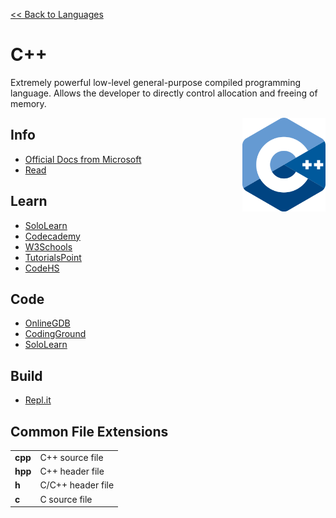 <style>
img {
    height: 150px;
    float: right;
    position: sticky;
    top: 50px;
}
td.extension {
    font-weight: bold;
}
</style>

<a href=".">&lt;&lt; Back to Languages</a>

# C++
Extremely powerful low-level general-purpose compiled programming language.  Allows the developer to directly control allocation and freeing of memory.

<img src="logos/C++.png" />

## Info
- [Official Docs from Microsoft](https://docs.microsoft.com/en-us/cpp/cpp/cpp-language-reference)
- [Read](https://en.wikipedia.org/wiki/C%2B%2B)

## Learn
- [SoloLearn](https://www.sololearn.com/Course/CPlusPlus/)
- [Codecademy](https://www.codecademy.com/learn/learn-c-plus-plus)
- [W3Schools](https://www.w3schools.com/cpp/default.asp)
- [TutorialsPoint](https://www.tutorialspoint.com/cplusplus/index.htm)
- [CodeHS](https://codehs.com/run/c++)

## Code
- [OnlineGDB](https://www.onlinegdb.com/online_c++_compiler)
- [CodingGround](https://www.tutorialspoint.com/compile_cpp_online.php)
- [SoloLearn](https://code.sololearn.com/#cpp)

## Build
- [Repl.it](https://repl.it/languages/cpp)

## Common File Extensions
<table>
    <tr>
        <td class="extension">cpp</td>
        <td>C++ source file</td>
    </tr>
    <tr>
        <td class="extension">hpp</td>
        <td>C++ header file</td>
    </tr>
    <tr>
        <td class="extension">h</td>
        <td>C/C++ header file</td>
    </tr>
    <tr>
        <td class="extension">c</td>
        <td>C source file</td>
    </tr>
</table>